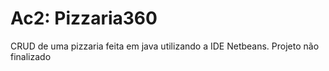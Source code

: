 # Ac2: Pizzaria360

CRUD de uma pizzaria feita em java utilizando a IDE Netbeans.
Projeto não finalizado
